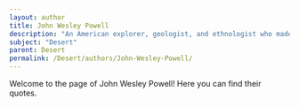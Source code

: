 ```yaml
---
layout: author
title: John Wesley Powell
description: "An American explorer, geologist, and ethnologist who made significant contributions to the understanding of the American West, particularly the geography and ecology of desert regions, including the Colorado Plateau."
subject: "Desert"
parent: Desert
permalink: /Desert/authors/John-Wesley-Powell/
---
```


Welcome to the page of John Wesley Powell! Here you can find their quotes.
